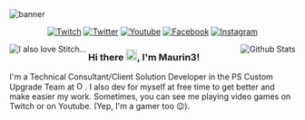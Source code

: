 <img src="https://yt3.ggpht.com/lezaEywojLQLsWY0mtY6ISu8xBRPyfFTbnIGdJv9HBfeBMyhVd-zIm8oPEESqZ4R7ySCEVSz=w1500-fcrop64=1,00004a57ffffb5b9-k-c0xffffffff" alt="banner"/>

<p align="center">
    <a href="https://www.twitch.tv/maurin3"><img alt="Twitch" src="https://img.shields.io/badge/Maurin3%20-%239146FF.svg?&style=for-the-badge&logo=Twitch&logoColor=white"/></a>
    <a href="https://twitter.com/Maurin3_1994"><img alt="Twitter" src="https://img.shields.io/badge/@Maurin3_1994%20-%231DA1F2.svg?&style=for-the-badge&logo=Twitter&logoColor=white"/></a>
    <a href="https://www.youtube.com/c/Maurin3"><img alt="Youtube" src="https://img.shields.io/badge/Maurin3%20-%23FF0000.svg?&style=for-the-badge&logo=YouTube&logoColor=white"/></a>
    <a href="https://www.facebook.com/Maurin3YT"><img alt="Facebook" src="https://img.shields.io/badge/Maurin3YT%20-%231877F2.svg?&style=for-the-badge&logo=Facebook&logoColor=white"/></a>
    <a href="https://www.instagram.com/maurin3_1994"><img alt="Instagram" src="https://img.shields.io/badge/Maurin3_1994%20-%23E4405F.svg?&style=for-the-badge&logo=Instagram&logoColor=white"/></a>
</p>
<a href="https://github.com/anuraghazra/github-readme-stats">
    <img align="right" src="https://github-readme-stats.vercel.app/api?username=Maurin3&hide_rank=true&count_private=true&show_icons=true&include_all_commits=true&hide_border=true&title_color=DFDFDF&text_color=999999&bg_color=222222&icon_color=555555" alt="Github Stats"/>
</a>
<img src="https://media.giphy.com/media/DDYvdi4RY5wze/giphy.gif" alt="I also love Stitch..." align="left"/>
<h3>Hi there <img src="https://raw.githubusercontent.com/TheDudeThatCode/TheDudeThatCode/master/Assets/Hi.gif" width="20"/>, I'm Maurin3!</h3>
<p>I'm a Technical Consultant/Client Solution Developer in the PS Custom Upgrade Team at <a href="http://www.odoo.com"><img src="https://odoocdn.com/openerp_website/static/src/img/assets/png/odoo_logo_tiny.png" height="15" alt="Odoo"/></a>. I also dev for myself at free time to get better and make easier my work. Sometimes, you can see me playing video games on Twitch or on Youtube. (Yep, I'm a gamer too 😉).</p>
